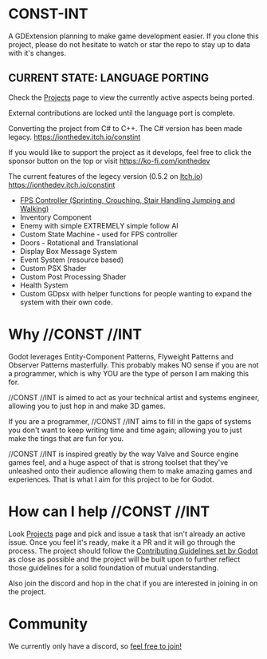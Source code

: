 # CONST-INT
A GDExtension planning to make game development easier. If you clone this project, please do not hesitate to watch or star the repo to stay up to data with it's changes.

## CURRENT STATE: LANGUAGE PORTING
Check the [Projects](https://github.com/users/ionthedev/projects/2) page to view the currently active aspects being ported.

External contributions are locked until the language port is complete.

Converting the project from C# to C++. The C# version has been made legacy.
https://ionthedev.itch.io/constint

If you would like to support the project as it develops, feel free to click the sponsor button on the top or visit https://ko-fi.com/ionthedev

The current features of the legecy version (0.5.2 on [Itch.io]([url](https://ionthedev.itch.io/constint))) https://ionthedev.itch.io/constint


- [FPS Controller (Sprinting, Crouching, Stair Handling Jumping and Walking)](https://github.com/ionthedev/CONST-INT/issues/4)
- Inventory Component
- Enemy with simple EXTREMELY simple follow AI
- Custom State Machine - used for FPS controller
- Doors - Rotational and Translational
- Display Box Message System
- Event System (resource based)
- Custom PSX Shader
- Custom Post Processing Shader
- Health System
- Custom GDpsx with helper functions for people wanting to expand the system with their own code.

# Why //CONST //INT
Godot leverages Entity-Component Patterns, Flyweight Patterns and Observer Patterns masterfully. This probably makes NO sense if you are not a programmer, which is why YOU are the type of person I am making this for. 

//CONST //INT is aimed to act as your technical artist and systems engineer, allowing you to just hop in and make 3D games. 

If you are a programmer, //CONST //INT aims to fill in the gaps of systems you don't want to keep writing time and time again; allowing you to just make the tings that are fun for you.

//CONST //INT is inspired greatly by the way Valve and Source engine games feel, and a huge aspect of that is strong toolset that they've unleashed onto their audience allowing them to make amazing games and experiences. 
That is what I aim for this project to be for Godot.

# How can I help //CONST //INT
Look [Projects](https://github.com/users/ionthedev/projects/2) page and pick and issue a task that isn't already an active issue. Once you feel it's ready, make it a PR and it will go through the process. The project should follow the [Contributing Guidelines set by Godot](https://docs.godotengine.org/en/stable/contributing/ways_to_contribute.html) as close as possible and the project will be built upon to further reflect those guidelines for a solid foundation of mutual understanding.

Also join the discord and hop in the chat if you are interested in joining in on the project.


# Community
We currently only have a discord, so [feel free to join! ](https://discord.com/servers/friendly-studios-745380942167670785)
